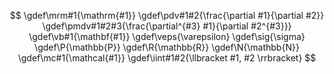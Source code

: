 <!-- Katex macros definitions -->
$$
    \gdef\mrm#1{\mathrm{#1}}
    \gdef\pdv#1#2{\frac{\partial #1}{\partial #2}}
    \gdef\pmdv#1#2#3{\frac{\partial^{#3} #1}{\partial #2^{#3}}}
    \gdef\vb#1{\mathbf{#1}}
    \gdef\veps{\varepsilon}
    \gdef\sig{\sigma}
    \gdef\P{\mathbb{P}}
    \gdef\R{\mathbb{R}}
    \gdef\N{\mathbb{N}}
    \gdef\mc#1{\mathcal{#1}}
    \gdef\iint#1#2{\llbracket #1, #2 \rrbracket}
$$
